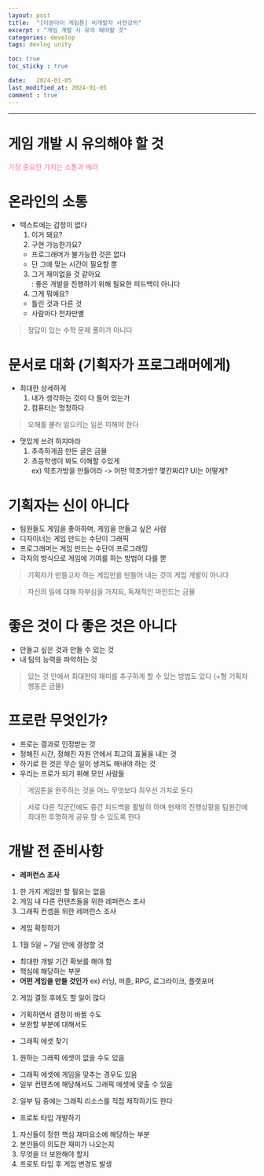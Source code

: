 ```yaml
---
layout: post
title:  "[이븐아이 게임톤] 비개발자 사전강의"
excerpt : "개임 개발 시 유의 해야할 것"
categories: develop
tags: devlog unity

toc: true
toc_sticky : true

date:   2024-01-05
last_modified_at: 2024-01-05
comment : true
---
```


---
# 게임 개발 시 유의해야 할 것

<span style="color:#FF6495ED">가장 중요한 가치는 소통과 배려</span>

# 온라인의 소통
 - 텍스트에는 감정이 없다
   1) 이거 돼요?
   2) 구현 가능한가요?
     * 프로그래머가 불가능한 것은 없다
     * 단 그에 맞는 시간이 필요할 뿐
   3) 그거 재미없을 것 같아요  
     : 좋은 개발을 진행하기 위해 필요한 피드백이 아니다
   4) 그게 뭐예요?
     * 틀린 것과 다른 것
     * 사람마다 천차만별 
 > 정답이 있는 수학 문제 풀이가 아니다

# 문서로 대화 (기획자가 프로그래머에게)
 - 최대한 상세하게
    1) 내가 생각하는 것이 다 들어 있는가
    2) 컴퓨터는 멍청하다
 > 오해를 불러 일으키는 일은 피해야 한다
 - 멋있게 쓰려 하지마라
    1) 추측하게끔 만든 글은 금물
    2) 초등학생이 봐도 이해할 수있게  
    ex) 약초가방을 만들어라 -> 어떤 약초가방? 몇칸짜리? UI는 어떻게?

# 기획자는 신이 아니다  
 - 팀원들도 게임을 좋아하며, 게임을 만들고 싶은 사람
 - 디자이너는 게임 만드는 수단이 그래픽
 - 프로그래머는 게임 만드는 수단이 프로그래밍
 - 각자의 방식으로 게임에 기여를 하는 방법이 다를 뿐

 > 기획자가 만들고자 하는 게임만을 만들어 내는 것이 게임 개발이 아니다  

 > 자신의 일에 대해 자부심을 가지되, 독재적인 마인드는 금물

# 좋은 것이 다 좋은 것은 아니다
 - 만들고 싶은 것과 만들 수 있는 것
 - 내 팀의 능력을 파악하는 것  

 > 있는 것 안에서 최대한의 재미를 추구하게 할 수 있는 방법도 있다 (+형 기획자 행동은 금물)

# 프로란 무엇인가?
 - 프로는 결과로 인정받는 것
 - 정해진 시간, 정해진 자원 안에서 최고의 효율을 내는 것
 - 하기로 한 것은 무슨 일이 생겨도 해내야 하는 것
 - 우리는 프로가 되기 위해 모인 사람들

 > 게임톤을 완주하는 것을 어느 무엇보다 최우선 가치로 둔다  

 > 서로 다른 직군간에도 중간 피드백을 활발히 하며 현재의 진행상황을 팀원간에 최대한 투명하게 공유 할 수 있도록 한다

# 개발 전 준비사항
 - __레퍼런스 조사__
  1) 한 가지 게임만 할 필요는 없음
  2) 게임 내 다른 컨텐츠들을 위한 레퍼런스 조사
  3) 그래픽 컨셉을 위한 레퍼런스 조사
 - 게임 확정하기
  1) 1월 5일 ~ 7일 안에 결정할 것
   * 최대한 개발 기간 확보를 해야 함
   * 핵심에 해당하는 부분
   * __어떤 게임을 만들 것인가__  ex) 러닝, 퍼즐, RPG, 로그라이크, 플랫포머  
  2) 게임 결정 후에도 할 일이 많다
   * 기획하면서 결정이 바뀔 수도
   * 보완할 부분에 대해서도
 - 그래픽 에셋 찾기
  1) 원하는 그래픽 에셋이 없을 수도 있음
   * 그래픽 에셋에 게임을 맞추는 경우도 있음
   * 일부 컨텐츠에 해당해서도 그래픽 에셋에 맞출 수 있음
  2) 일부 팀 중에는 그래픽 리소스를 직접 제작하기도 한다
 - 프로토 타입 개발하기
  1) 자신들이 정한 핵심 재미요소에 해당하는 부분
  2) 본인들이 의도한 재미가 나오는지
  3) 무엇을 더 보완해야 할지
  4) 프로토 타입 후 게임 변경도 발생

